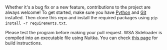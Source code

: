 Whether it's a bug fix or a new feature, contributions to the project are always welcome! To get started, make sure you have [Python](https://www.python.org/downloads/windows/) and [Git](https://gitforwindows.org/) installed. Then clone this repo and install the required packages using `pip install -r requirements.txt`.

Please test the program before making your pull request. WSA Sideloader is compiled into an executable file using Nuitka. You can check [this page](https://github.com/infinitepower18/WSA-Sideloader/blob/main/README.md#build-instructions) for build instructions.
